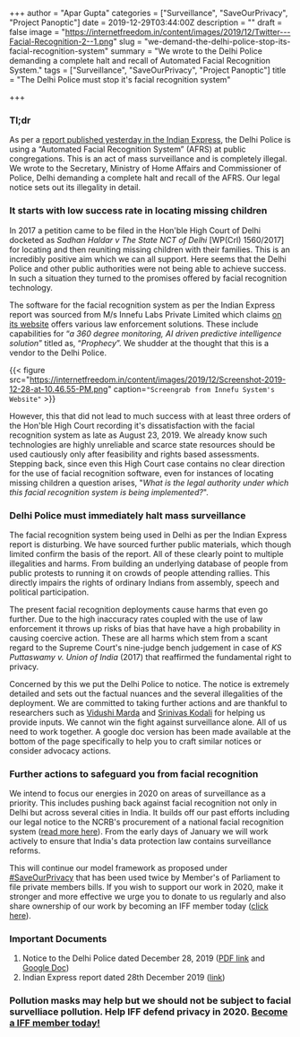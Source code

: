 +++
author = "Apar Gupta"
categories = ["Surveillance", "SaveOurPrivacy", "Project Panoptic"]
date = 2019-12-29T03:44:00Z
description = ""
draft = false
image = "https://internetfreedom.in/content/images/2019/12/Twitter---Facial-Recognition-2--1.png"
slug = "we-demand-the-delhi-police-stop-its-facial-recognition-system"
summary = "We wrote to the Delhi Police demanding a complete halt and recall of Automated Facial Recognition System."
tags = ["Surveillance", "SaveOurPrivacy", "Project Panoptic"]
title = "The Delhi Police must stop it's facial recognition system"

+++


### Tl;dr

As per a [report published yesterday in the Indian Express](https://indianexpress.com/article/india/police-film-protests-run-its-images-through-face-recognition-software-to-screen-crowd-6188246/), the Delhi Police is using a “Automated Facial Recognition System” (AFRS) at public congregations. This is an act of mass surveillance and is completely illegal. We wrote to the Secretary, Ministry of Home Affairs and Commissioner of Police, Delhi demanding a complete halt and recall of the AFRS. Our legal notice sets out its illegality in detail.

### It starts with low success rate in locating missing children

In 2017 a petition came to be filed in the Hon'ble High Court of Delhi docketed as _Sadhan Haldar v The State NCT of Delhi_ [WP(Crl) 1560/2017] for locating and then reuniting missing children with their families. This is an incredibly positive aim which we can all support. Here seems that the Delhi Police and other public authorities were not being able to achieve success. In such a situation they turned to the promises offered by facial recognition technology.

The software for the facial recognition system as per the Indian Express report was sourced from M/s Innefu Labs Private Limited which claims [on its website](https://www.innefu.com/law-enforcement/) offers various law enforcement solutions. These include capabilities for “_a 360 degree monitoring, AI driven predictive intelligence solution_” titled as, “_Prophecy_”. We shudder at the thought that this is a vendor to the Delhi Police.

{{< figure src="https://internetfreedom.in/content/images/2019/12/Screenshot-2019-12-28-at-10.46.55-PM.png" caption=`"Screengrab from Innefu System's Website"` >}}

However, this that did not lead to much success with at least three orders of the Hon'ble High Court recording it's dissatisfaction with the facial recognition system as late as August 23, 2019. We already know such technologies are highly unreliable and scarce state resources should be used cautiously only after feasibility and rights based assessments. Stepping back, since even this High Court case contains no clear direction for the use of facial recognition software, even for instances of locating missing children a question arises, "_What is the legal authority under which this facial recognition system is being implemented?_".

### Delhi Police must immediately halt mass surveillance

The facial recognition system being used in Delhi as per the Indian Express report is disturbing. We have sourced further public materials, which though limited confirm the basis of the report. All of these clearly point to multiple illegalities and harms. From building an underlying database of people from public protests to running it on crowds of people attending rallies. This directly impairs the rights of ordinary Indians from assembly, speech and political participation.

The present facial recognition deployments cause harms that even go further. Due to the high inaccuracy rates coupled with the use of law enforcement it throws up risks of bias that have have a high probability in causing coercive action. These are all harms which stem from a scant regard to the Supreme Court's nine-judge bench judgement in case of _KS Puttaswamy v. Union of India_ (2017) that reaffirmed the fundamental right to privacy.

Concerned by this we put the Delhi Police to notice. The notice is extremely detailed and sets out the factual nuances and the several illegalities of the deployment. We are committed to taking further actions and are thankful to researchers such as [Vidushi Marda](https://twitter.com/VidushiMarda) and [Srinivas Kodali](https://twitter.com/digitaldutta) for helping us provide inputs. We cannot win the fight against surveillance alone. All of us need to work together. A google doc version has been made available at the bottom of the page specifically to help you to craft similar notices or consider advocacy actions.

### Further actions to safeguard you from facial recognition

We intend to focus our energies in 2020 on areas of surveillance as a priority. This includes pushing back against facial recognition not only in Delhi but across several cities in India. It builds off our past efforts including our legal notice to the NCRB's procurement of a national facial recognition system ([read more here](https://internetfreedom.in/ghost/#/editor/post/5e077e58c7acab7688a6ae14)).  From the early days of January we will work actively to ensure that India's data protection law contains surveillance reforms.

This will continue our model framework as proposed under [#SaveOurPrivacy](https://internetfreedom.in/we-demand-the-delhi-police-stop-its-facial-recognition-system/www.saveourprivacy.in) that has been used twice by Member's of Parliament to file private members bills. If you wish to support our work in 2020, make it stronger and more effective we urge you to donate to us regularly and also share ownership of our work by becoming an IFF member today ([click here](https://internetfreedom.in/donate/)).

### Important Documents

1. Notice to the Delhi Police dated December 28, 2019 ([PDF link](https://drive.google.com/file/d/1-GA-LlcVlnm0Ln4nuA_E_gLBMr6zeWzn/view?usp=sharing) and [Google Doc](https://docs.google.com/document/d/1AAKCOYLDQ831WKwHIX1aji_w2mDSHhScMTAC0CtgXPo/edit?usp=sharing))
2. Indian Express report dated 28th December 2019 ([link](https://indianexpress.com/article/india/police-film-protests-run-its-images-through-face-recognition-software-to-screen-crowd-6188246/))

### Pollution masks may help but we should not be subject to facial survelliace pollution. Help IFF defend privacy in 2020. [Become a IFF member today!](https://internetfreedom.in/donate/)

